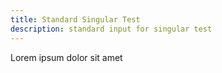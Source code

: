 ```yaml
---
title: Standard Singular Test
description: standard input for singular test
---
```


Lorem ipsum dolor sit amet
